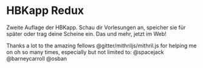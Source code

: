 # HBKapp Redux
Zweite Auflage der HBKapp. Schau dir Vorlesungen an, speicher sie für später oder trag deine Scheine ein. Das und mehr, jetzt im Web!

Thanks a lot to the amazing fellows @gitter/mithriljs/mithril.js for helping me on oh so many times, especially but not limited to:
@spacejack
@barneycarroll
@osban